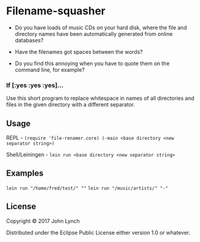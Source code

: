 # Filename-squasher

* Do you have loads of music CDs on your hard disk, where the file and directory names have been automatically generated from online databases?

* Have the filenames got spaces between the words?

* Do you find this annoying when you have to quote them on the command line, for example?

### If [:yes :yes :yes]...
Use this short program to replace whitespace in names of all directories and files in the given directory with a different separator.

## Usage

REPL - `(require 'file-renamer.core)
       (-main <base directory <new separator string>)`

Shell/Leiningen - `lein run <base directory <new separator string>`

## Examples

`lein run "/home/fred/test/" ""`
`lein run "/music/artists/" "-"`

## License

Copyright © 2017 John Lynch

Distributed under the Eclipse Public License either version 1.0 or whatever.